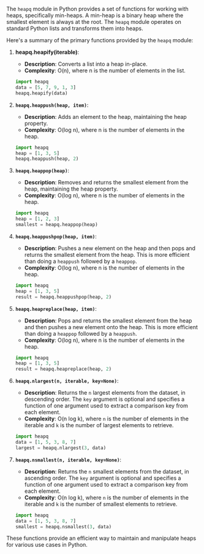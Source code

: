 
The `heapq` module in Python provides a set of functions for working with heaps, specifically min-heaps. A min-heap is a binary heap where the smallest element is always at the root. The `heapq` module operates on standard Python lists and transforms them into heaps.

Here's a summary of the primary functions provided by the `heapq` module:

1. **heapq.heapify(iterable)**:
   - **Description**: Converts a list into a heap in-place.
   - **Complexity**: O(n), where n is the number of elements in the list.

   ```python
   import heapq
   data = [5, 7, 9, 1, 3]
   heapq.heapify(data)
   ```

2. **`heapq.heappush(heap, item)`**:
   - **Description**: Adds an element to the heap, maintaining the heap property.
   - **Complexity**: O(log n), where n is the number of elements in the heap.

   ```python
   import heapq
   heap = [1, 3, 5]
   heapq.heappush(heap, 2)
   ```

3. **`heapq.heappop(heap)`**:
   - **Description**: Removes and returns the smallest element from the heap, maintaining the heap property.
   - **Complexity**: O(log n), where n is the number of elements in the heap.

   ```python
   import heapq
   heap = [1, 2, 3]
   smallest = heapq.heappop(heap)
   ```

4. **`heapq.heappushpop(heap, item)`**:
   - **Description**: Pushes a new element on the heap and then pops and returns the smallest element from the heap. This is more efficient than doing a `heappush` followed by a `heappop`.
   - **Complexity**: O(log n), where n is the number of elements in the heap.

   ```python
   import heapq
   heap = [1, 3, 5]
   result = heapq.heappushpop(heap, 2)
   ```

5. **`heapq.heapreplace(heap, item)`**:
   - **Description**: Pops and returns the smallest element from the heap and then pushes a new element onto the heap. This is more efficient than doing a `heappop` followed by a `heappush`.
   - **Complexity**: O(log n), where n is the number of elements in the heap.

   ```python
   import heapq
   heap = [1, 3, 5]
   result = heapq.heapreplace(heap, 2)
   ```

6. **`heapq.nlargest(n, iterable, key=None)`**:
   - **Description**: Returns the `n` largest elements from the dataset, in descending order. The `key` argument is optional and specifies a function of one argument used to extract a comparison key from each element.
   - **Complexity**: O(n log k), where `n` is the number of elements in the iterable and `k` is the number of largest elements to retrieve.

   ```python
   import heapq
   data = [1, 5, 3, 8, 7]
   largest = heapq.nlargest(3, data)
   ```

7. **`heapq.nsmallest(n, iterable, key=None)`**:
   - **Description**: Returns the `n` smallest elements from the dataset, in ascending order. The `key` argument is optional and specifies a function of one argument used to extract a comparison key from each element.
   - **Complexity**: O(n log k), where `n` is the number of elements in the iterable and `k` is the number of smallest elements to retrieve.

   ```python
   import heapq
   data = [1, 5, 3, 8, 7]
   smallest = heapq.nsmallest(3, data)
   ```

These functions provide an efficient way to maintain and manipulate heaps for various use cases in Python.



